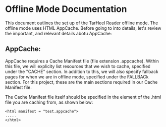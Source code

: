Offline Mode Documentation
===========================

This document outlines the set up of the TarHeel Reader offline mode. The
offline mode uses HTML AppCache. Before going to into details, let's review
the important, and relevant details abotu AppCache:

AppCache:
----------------------------

AppCache requires a Cache Manifest file (file extension .appcache). Within
this file, we will explicity list resources that we wish to cache, specified 
under the "CACHE" section. In addition to this, we will also specify fallback
pages for when we are in offline mode, specified under the FALLBACk section. For
this project, these are the main sections required in our Cache Manifest file.

The Cache Manifest file itself should be specified in the <html> element of the
.html file you are caching from, as shown below:

    <html manifest = "test.appcache">
    .....
    </html>
